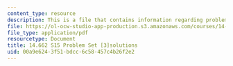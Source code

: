 ```yaml
---
content_type: resource
description: This is a file that contains information regarding problem set 3 solutions.
file: https://ol-ocw-studio-app-production.s3.amazonaws.com/courses/14-662-labor-economics-ii-spring-2015/00a9e6243f51bdcc6c58457c4b26f2e2_MIT14_662S15_pset3_sol.pdf
file_type: application/pdf
resourcetype: Document
title: 14.662 S15 Problem Set [3]solutions
uid: 00a9e624-3f51-bdcc-6c58-457c4b26f2e2
---
```

